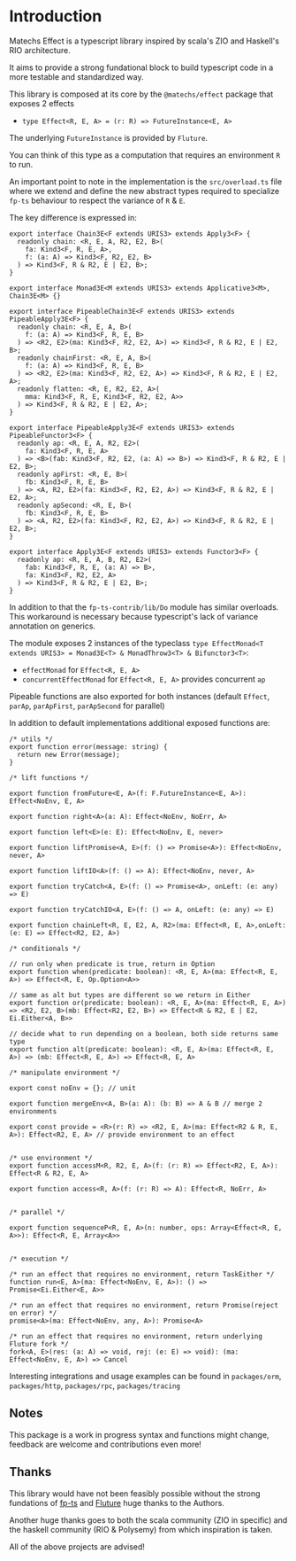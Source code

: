 # Introduction
Matechs Effect is a typescript library inspired by scala's ZIO and Haskell's RIO architecture.

It aims to provide a strong fundational block to build typescript code in a more testable and standardized way.

This library is composed at its core by the `@matechs/effect` package that exposes 2 effects

- `type Effect<R, E, A> = (r: R) => FutureInstance<E, A>`

The underlying `FutureInstance` is provided by `Fluture`.

You can think of this type as a computation that requires an environment `R` to run.

An important point to note in the implementation is the `src/overload.ts` file where we extend and define the new abstract types required to specialize `fp-ts` behaviour to respect the variance of `R` & `E`.

The key difference is expressed in:
```
export interface Chain3E<F extends URIS3> extends Apply3<F> {
  readonly chain: <R, E, A, R2, E2, B>(
    fa: Kind3<F, R, E, A>,
    f: (a: A) => Kind3<F, R2, E2, B>
  ) => Kind3<F, R & R2, E | E2, B>;
}

export interface Monad3E<M extends URIS3> extends Applicative3<M>, Chain3E<M> {}

export interface PipeableChain3E<F extends URIS3> extends PipeableApply3E<F> {
  readonly chain: <R, E, A, B>(
    f: (a: A) => Kind3<F, R, E, B>
  ) => <R2, E2>(ma: Kind3<F, R2, E2, A>) => Kind3<F, R & R2, E | E2, B>;
  readonly chainFirst: <R, E, A, B>(
    f: (a: A) => Kind3<F, R, E, B>
  ) => <R2, E2>(ma: Kind3<F, R2, E2, A>) => Kind3<F, R & R2, E | E2, A>;
  readonly flatten: <R, E, R2, E2, A>(
    mma: Kind3<F, R, E, Kind3<F, R2, E2, A>>
  ) => Kind3<F, R & R2, E | E2, A>;
}

export interface PipeableApply3E<F extends URIS3> extends PipeableFunctor3<F> {
  readonly ap: <R, E, A, R2, E2>(
    fa: Kind3<F, R, E, A>
  ) => <B>(fab: Kind3<F, R2, E2, (a: A) => B>) => Kind3<F, R & R2, E | E2, B>;
  readonly apFirst: <R, E, B>(
    fb: Kind3<F, R, E, B>
  ) => <A, R2, E2>(fa: Kind3<F, R2, E2, A>) => Kind3<F, R & R2, E | E2, A>;
  readonly apSecond: <R, E, B>(
    fb: Kind3<F, R, E, B>
  ) => <A, R2, E2>(fa: Kind3<F, R2, E2, A>) => Kind3<F, R & R2, E | E2, B>;
}

export interface Apply3E<F extends URIS3> extends Functor3<F> {
  readonly ap: <R, E, A, B, R2, E2>(
    fab: Kind3<F, R, E, (a: A) => B>,
    fa: Kind3<F, R2, E2, A>
  ) => Kind3<F, R & R2, E | E2, B>;
}
```

In addition to that the `fp-ts-contrib/lib/Do` module has similar overloads. This workaround is necessary because typescript's lack of variance annotation on generics.

The module exposes 2 instances of the typeclass `type EffectMonad<T extends URIS3> = Monad3E<T> & MonadThrow3<T> & Bifunctor3<T>`:

- `effectMonad` for `Effect<R, E, A>`
- `concurrentEffectMonad` for `Effect<R, E, A>` provides concurrent `ap`

Pipeable functions are also exported for both instances (default `Effect`, `parAp`, `parApFirst`, `parApSecond` for parallel)

In addition to default implementations additional exposed functions are:
```
/* utils */
export function error(message: string) {
  return new Error(message);
}

/* lift functions */

export function fromFuture<E, A>(f: F.FutureInstance<E, A>): Effect<NoEnv, E, A>

export function right<A>(a: A): Effect<NoEnv, NoErr, A>

export function left<E>(e: E): Effect<NoEnv, E, never>

export function liftPromise<A, E>(f: () => Promise<A>): Effect<NoEnv, never, A>

export function liftIO<A>(f: () => A): Effect<NoEnv, never, A>

export function tryCatch<A, E>(f: () => Promise<A>, onLeft: (e: any) => E)

export function tryCatchIO<A, E>(f: () => A, onLeft: (e: any) => E)

export function chainLeft<R, E, E2, A, R2>(ma: Effect<R, E, A>,onLeft: (e: E) => Effect<R2, E2, A>)

/* conditionals */

// run only when predicate is true, return in Option
export function when(predicate: boolean): <R, E, A>(ma: Effect<R, E, A>) => Effect<R, E, Op.Option<A>>

// same as alt but types are different so we return in Either
export function or(predicate: boolean): <R, E, A>(ma: Effect<R, E, A>) => <R2, E2, B>(mb: Effect<R2, E2, B>) => Effect<R & R2, E | E2, Ei.Either<A, B>>

// decide what to run depending on a boolean, both side returns same type
export function alt(predicate: boolean): <R, E, A>(ma: Effect<R, E, A>) => (mb: Effect<R, E, A>) => Effect<R, E, A>

/* manipulate environment */

export const noEnv = {}; // unit

export function mergeEnv<A, B>(a: A): (b: B) => A & B // merge 2 environments

export const provide = <R>(r: R) => <R2, E, A>(ma: Effect<R2 & R, E, A>): Effect<R2, E, A> // provide environment to an effect


/* use environment */
export function accessM<R, R2, E, A>(f: (r: R) => Effect<R2, E, A>): Effect<R & R2, E, A>

export function access<R, A>(f: (r: R) => A): Effect<R, NoErr, A>


/* parallel */

export function sequenceP<R, E, A>(n: number, ops: Array<Effect<R, E, A>>): Effect<R, E, Array<A>>


/* execution */

/* run an effect that requires no environment, return TaskEither */
function run<E, A>(ma: Effect<NoEnv, E, A>): () => Promise<Ei.Either<E, A>>

/* run an effect that requires no environment, return Promise(reject on error) */
promise<A>(ma: Effect<NoEnv, any, A>): Promise<A>

/* run an effect that requires no environment, return underlying Fluture fork */
fork<A, E>(res: (a: A) => void, rej: (e: E) => void): (ma: Effect<NoEnv, E, A>) => Cancel
``` 

Interesting integrations and usage examples can be found in `packages/orm`, `packages/http`, `packages/rpc`, `packages/tracing`

## Notes
This package is a work in progress syntax and functions might change, feedback are welcome and contributions even more!

## Thanks
This library would have not been feasibly possible without the strong fundations of [fp-ts](https://github.com/gcanti/fp-ts) and [Fluture](https://github.com/fluture-js/Fluture) huge thanks to the Authors.

Another huge thanks goes to both the scala community (ZIO in specific) and the haskell community (RIO & Polysemy) from which inspiration is taken.

All of the above projects are advised!
